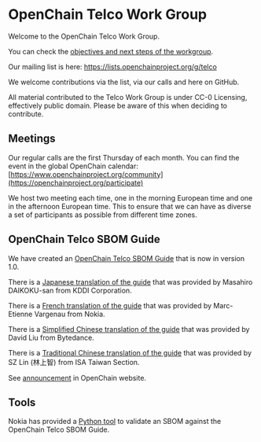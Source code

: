 # OpenChain Telco Work Group
Welcome to the OpenChain Telco Work Group.

You can check the [objectives and next steps of the workgroup](https://github.com/OpenChain-Project/Telco-WG/blob/main/Objectives.md).

Our mailing list is here:
https://lists.openchainproject.org/g/telco

We welcome contributions via the list, via our calls and here on GitHub.

All material contributed to the Telco Work Group is under CC-0 Licensing, effectively public domain. Please be aware of this when deciding to contribute.

## Meetings

Our regular calls are the first Thursday of each month. You can find the event in the global OpenChain calendar: [https://www.openchainproject.org/community](https://openchainproject.org/participate)

We host two meeting each time, one in the morning European time and one in the afternoon European time. This to ensure that we can have as diverse a set of participants as possible from different time zones.

## OpenChain Telco SBOM Guide

We have created an [OpenChain Telco SBOM Guide](https://github.com/OpenChain-Project/Telco-WG/blob/main/OpenChain-Telco-SBOM-Guide_EN.md) that is now in version 1.0.

There is a [Japanese translation of the guide](https://github.com/OpenChain-Project/Telco-WG/blob/main/OpenChain-Telco-SBOM-Guide_JP.md) that was provided by Masahiro DAIKOKU-san from KDDI Corporation.

There is a [French translation of the guide](https://github.com/OpenChain-Project/Telco-WG/blob/main/OpenChain-Telco-SBOM-Guide_FR.md) that was provided by Marc-Etienne Vargenau from Nokia.

There is a [Simplified Chinese translation of the guide](https://github.com/OpenChain-Project/Telco-WG/blob/main/OpenChain-Telco-SBOM-Guide_ZH_HANS.md) that was provided by David Liu from Bytedance.

There is a [Traditional Chinese translation of the guide](https://github.com/OpenChain-Project/Telco-WG/blob/main/OpenChain-Telco-SBOM-Guide_ZH_HANT.md) that was provided by SZ Lin (林上智) from ISA Taiwan Section.

See [announcement](https://openchainproject.org/news/2024/07/30/openchain-telco-sbom-guide-general-availability) in OpenChain website.

## Tools

Nokia has provided a [Python tool](tools) to validate an SBOM against the OpenChain Telco SBOM Guide.
